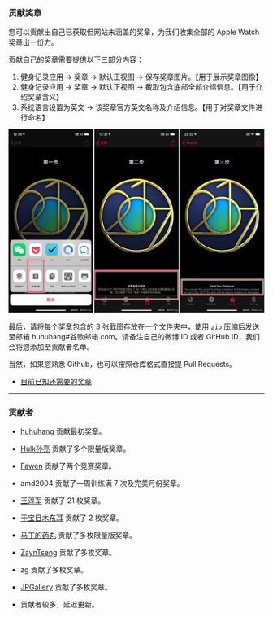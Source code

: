 ### 贡献奖章

您可以贡献出自己已获取但网站未涵盖的奖章，为我们收集全部的 Apple Watch 奖章出一份力。

贡献自己的奖章需要提供以下三部分内容：

1. 健身记录应用 → 奖章 → 默认正视图 → 保存奖章图片。【用于展示奖章图像】
2. 健身记录应用 → 奖章 → 默认正视图 → 截取包含底部全部介绍信息。【用于介绍奖章含义】
2. 系统语言设置为英文 → 该奖章官方英文名称及介绍信息。【用于对奖章文件进行命名】

![](images/screen.jpg)

最后，请将每个奖章包含的 3 张截图存放在一个文件夹中，使用 `zip` 压缩后发送至邮箱 huhuhang#谷歌邮箱.com。请备注自己的微博 ID 或者 GitHub ID，我们会将您添加至贡献者名单。

当然，如果您熟悉 Github，也可以按照仓库格式直接提 Pull Requests。

- [目前已知还需要的奖章](https://shimo.im/docs/aszwLCZeU0wOddXz/)

---

### 贡献者

- [huhuhang](https://weibo.com/338363939) 贡献最初奖章。
- [Hulk孙亮](https://weibo.com/2034468245) 贡献了多个限量版奖章。
- [Fawen](https://weibo.com/GFawen) 贡献了两个竞赛奖章。
- amd2004 贡献了一周训练满 7 次及完美月份奖章。
- [王淳军](https://weibo.com/wangchunjun1987) 贡献了 21 枚奖章。
- [于宝目木东耳](https://weibo.com/u/2681651444) 贡献了 2 枚奖章。
- [马丁的药丸](https://weibo.com/u/6140762700) 贡献了多枚限量版奖章。
- [ZaynTseng](https://weibo.com/778970112) 贡献了多枚奖章。
- zg 贡献了多枚奖章。
- [JPGallery](https://weibo.com/u/5493709167) 贡献了多枚奖章。

- 贡献者较多，延迟更新。
